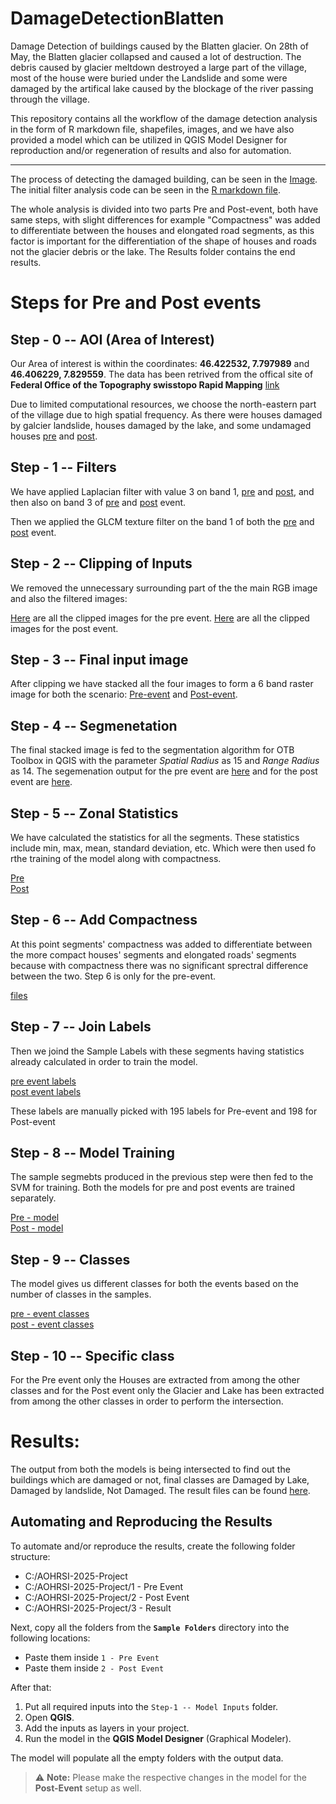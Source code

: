 # DamageDetectionBlatten

Damage Detection of buildings caused by the Blatten glacier. On 28th of May, the Blatten glacier collapsed and caused a lot of destruction. The debris caused by glacier meltdown destroyed a large part of the village, most of the house were buried under the Landslide and some were damaged by the artifical lake caused by the blockage of the river passing through the village.

This repository contains all the workflow of the damage detection analysis in the form of R markdown file, shapefiles, images, and we have also provided a model which can be utilized in QGIS Model Designer for reproduction and/or regeneration of results and also for automation.

---

The process of detecting the damaged building, can be seen in the [Image](4-Misc/Process.png). The initial filter analysis code can be seen in the [R markdown file](4-Misc/Swiss_Blatten_glacier_damage_analysis.Rmd). 

The whole analysis is divided into two parts Pre and Post-event, both have same steps, with slight differences for example "Compactness" was added to differentiate between the houses and elongated road segments, as this factor is important for the differentiation of the shape of houses and roads not the glacier debris or the lake. The Results folder contains the end results.

# Steps for Pre and Post events

## Step - 0 -- AOI (Area of Interest)

Our Area of interest is within the coordinates: **46.422532, 7.797989** and **46.406229, 7.829559**. The data has been retrived from the offical site of **Federal Office of the Topography swisstopo Rapid Mapping** [link](https://www.rapidmapping.admin.ch/index_de.html)

Due to limited computational resources, we choose the north-eastern part of the village due to high spatial frequency. As there were houses damaged by galcier landslide, houses damaged by the lake, and some undamaged houses  [pre](1-Pre-event/Step-0%20--%20AOI/19_5_AOI.tif) and [post](2-post-event/Step-0%20--%20AOI/30_5_AOI.tif).

## Step - 1 -- Filters

We have applied Laplacian filter with value 3 on band 1, [pre](1-Pre-event/Step-1%20--%20Filters/pre_laplacian3_ch_1.tif) and [post](2-Post-event/Step-1%20--%20Filters/post_laplacian3_ch_1.tif), and then also on band 3 of [pre](1-Pre-event/Step-1%20--%20Filters/pre_laplacian3_ch_3.tif) and [post](2-Post-event/Step-1%20--%20Filters/post_laplacian3_ch_3.tif) event.

Then we applied the GLCM texture filter on the band 1 of both the [pre](1-Pre-event/Step-1%20--%20Filters/Pre_GLCM_(dissimilarity).tif) and [post](2-Post-event/Step-1%20--%20Filters/Post_GLCM_(dissimilarity).tif) event.


## Step - 2 -- Clipping of Inputs

We removed the unnecessary surrounding part of the the main RGB image and also the filtered images:

[Here](1-Pre-event/Step-2%20--%20Clipping%20of%20Inputs/) are all the clipped images for the pre event.
[Here](2-Post-event/Step-2%20--%20Clipping%20of%20Inputs/) are all the clipped images for the post event.

## Step - 3 -- Final input image

After clipping we have stacked all the four images to form a 6 band raster image for both the scenario: [Pre-event](1-Pre-event/Step-3%20--%20Final%20Input%20Image/) and [Post-event](2-Post-event/Step-3%20--%20Final%20Input%20Image/).

## Step - 4 -- Segmenetation 

The final stacked image is fed to the segmentation algorithm for OTB Toolbox in QGIS with the parameter *Spatial Radius* as 15 and *Range Radius* as 14. The segemenation output for the pre event are [here](1-Pre-event/Step-4%20--%20Segmentation/) and for the post event are [here](2-Post-event/Step-4%20--%20Segmentation/).

## Step - 5 -- Zonal Statistics

We have calculated the statistics for all the segments. These statistics include min, max, mean, standard deviation, etc. Which were then used fo rthe training of the model along with compactness.

[Pre](1-Pre-event/Step-5%20--%20Zonal%20Statistics/) <br>
[Post](2-Post-event/Step-5%20--%20Zonal%20Statistics/)

## Step - 6 -- Add Compactness

At this point segments' compactness was added to differentiate between the more compact houses' segments and elongated roads' segments because with compactness there was no significant sprectral difference between the two. Step 6 is only for the pre-event.

[files](1-Pre-event/Step-6%20--%20Add%20Compactness/)

## Step - 7 -- Join Labels

Then we joind the Sample Labels with these segments having statistics already calculated in order to train the model.

[pre event labels](1-Pre-event/Step-1%20--%20Filters/PreEvent%20Labels/) <br>
[post event labels](2-Post-event/Step-1%20--%20Filters/PostEvent%20Labels/)

These labels are manually picked with 195 labels for Pre-event and 198 for Post-event

## Step - 8 -- Model Training

The sample segmebts produced in the previous step were then fed to the SVM for training. Both the models for pre and post events are trained separately.

[Pre - model](1-Pre-event/Step-8%20--%20Model%20Training/)<br>
[Post - model](2-Post-event/Step-8%20--%20Model%20Training/)

## Step - 9 -- Classes

The model gives us different classes for both the events based on the number of classes in the samples.

[pre - event classes](1-Pre-event/Step-9%20--%20Classes/) <br> [post - event classes](2-Post-event/Step-9%20--%20Classes/)

## Step - 10 -- Specific class

For the Pre event only the Houses are extracted from among the other classes and for the Post event only the Glacier and Lake has been extracted from among the other classes in order to perform the intersection.

# Results:

The output from both the models is being intersected to find out the buildings which are damaged or not, final classes are Damaged by Lake, Damaged by landslide, Not Damaged. The result files can be found [here](3-Results/).

## Automating and Reproducing the Results

To automate and/or reproduce the results, create the following folder structure:

- C:/AOHRSI-2025-Project
- C:/AOHRSI-2025-Project/1 - Pre Event
- C:/AOHRSI-2025-Project/2 - Post Event
- C:/AOHRSI-2025-Project/3 - Result

Next, copy all the folders from the **`Sample Folders`** directory into the following locations:

- Paste them inside `1 - Pre Event`
- Paste them inside `2 - Post Event`

After that:

1. Put all required inputs into the `Step-1 -- Model Inputs` folder.
2. Open **QGIS**.
3. Add the inputs as layers in your project.
4. Run the model in the **QGIS Model Designer** (Graphical Modeler).

The model will populate all the empty folders with the output data.

> ⚠️ **Note:** Please make the respective changes in the model for the **Post-Event** setup as well.



